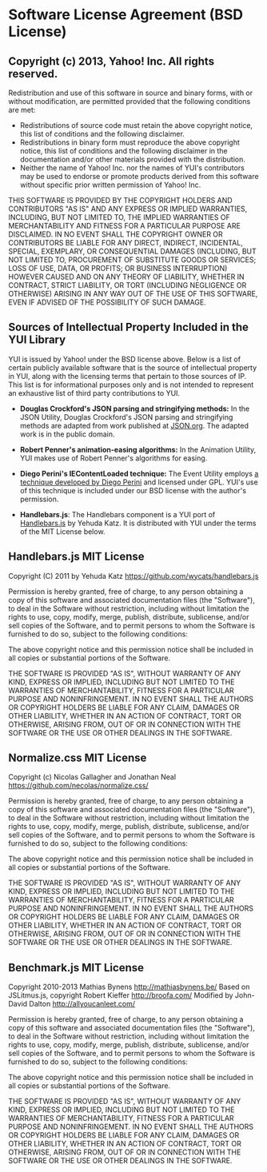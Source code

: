 Software License Agreement (BSD License)
========================================

Copyright (c) 2013, Yahoo! Inc. All rights reserved.
----------------------------------------------------

Redistribution and use of this software in source and binary forms, with or
without modification, are permitted provided that the following conditions are
met:

  * Redistributions of source code must retain the above copyright notice, this
    list of conditions and the following disclaimer.
  * Redistributions in binary form must reproduce the above copyright notice,
    this list of conditions and the following disclaimer in the documentation
    and/or other materials provided with the distribution.
  * Neither the name of Yahoo! Inc. nor the names of YUI's contributors may be
    used to endorse or promote products derived from this software without
    specific prior written permission of Yahoo! Inc.

THIS SOFTWARE IS PROVIDED BY THE COPYRIGHT HOLDERS AND CONTRIBUTORS "AS IS" AND
ANY EXPRESS OR IMPLIED WARRANTIES, INCLUDING, BUT NOT LIMITED TO, THE IMPLIED
WARRANTIES OF MERCHANTABILITY AND FITNESS FOR A PARTICULAR PURPOSE ARE
DISCLAIMED. IN NO EVENT SHALL THE COPYRIGHT OWNER OR CONTRIBUTORS BE LIABLE FOR
ANY DIRECT, INDIRECT, INCIDENTAL, SPECIAL, EXEMPLARY, OR CONSEQUENTIAL DAMAGES
(INCLUDING, BUT NOT LIMITED TO, PROCUREMENT OF SUBSTITUTE GOODS OR SERVICES;
LOSS OF USE, DATA, OR PROFITS; OR BUSINESS INTERRUPTION) HOWEVER CAUSED AND ON
ANY THEORY OF LIABILITY, WHETHER IN CONTRACT, STRICT LIABILITY, OR TORT
(INCLUDING NEGLIGENCE OR OTHERWISE) ARISING IN ANY WAY OUT OF THE USE OF THIS
SOFTWARE, EVEN IF ADVISED OF THE POSSIBILITY OF SUCH DAMAGE.


Sources of Intellectual Property Included in the YUI Library
------------------------------------------------------------

YUI is issued by Yahoo! under the BSD license above. Below is a list of certain
publicly available software that is the source of intellectual property in YUI,
along with the licensing terms that pertain to those sources of IP. This list is
for informational purposes only and is not intended to represent an exhaustive
list of third party contributions to YUI.

  * **Douglas Crockford's JSON parsing and stringifying methods:** In the JSON
    Utility, Douglas Crockford's JSON parsing and stringifying methods are
    adapted from work published at [JSON.org](http://json.org/). The adapted
    work is in the public domain.

  * **Robert Penner's animation-easing algorithms:** In the Animation Utility,
    YUI makes use of Robert Penner's algorithms for easing.

  * **Diego Perini's IEContentLoaded technique:** The Event Utility employs
    [a technique developed by Diego Perini](http://javascript.nwbox.com/IEContentLoaded/)
    and licensed under GPL. YUI's use of this technique is included under our
    BSD license with the author's permission.

  * **Handlebars.js**: The Handlebars component is a YUI port of
    [Handlebars.js](https://github.com/wycats/handlebars.js) by Yehuda Katz. It
    is distributed with YUI under the terms of the MIT License below.


Handlebars.js MIT License
-------------------------

Copyright (C) 2011 by Yehuda Katz
<https://github.com/wycats/handlebars.js>

Permission is hereby granted, free of charge, to any person obtaining a copy
of this software and associated documentation files (the "Software"), to deal
in the Software without restriction, including without limitation the rights
to use, copy, modify, merge, publish, distribute, sublicense, and/or sell
copies of the Software, and to permit persons to whom the Software is
furnished to do so, subject to the following conditions:

The above copyright notice and this permission notice shall be included in
all copies or substantial portions of the Software.

THE SOFTWARE IS PROVIDED "AS IS", WITHOUT WARRANTY OF ANY KIND, EXPRESS OR
IMPLIED, INCLUDING BUT NOT LIMITED TO THE WARRANTIES OF MERCHANTABILITY,
FITNESS FOR A PARTICULAR PURPOSE AND NONINFRINGEMENT. IN NO EVENT SHALL THE
AUTHORS OR COPYRIGHT HOLDERS BE LIABLE FOR ANY CLAIM, DAMAGES OR OTHER
LIABILITY, WHETHER IN AN ACTION OF CONTRACT, TORT OR OTHERWISE, ARISING FROM,
OUT OF OR IN CONNECTION WITH THE SOFTWARE OR THE USE OR OTHER DEALINGS IN
THE SOFTWARE.


Normalize.css MIT License
-------------------------

Copyright (c) Nicolas Gallagher and Jonathan Neal
<https://github.com/necolas/normalize.css/>

Permission is hereby granted, free of charge, to any person obtaining a copy of this software and associated documentation files (the "Software"), to deal in the Software without restriction, including without limitation the rights to use, copy, modify, merge, publish, distribute, sublicense, and/or sell copies of the Software, and to permit persons to whom the Software is furnished to do so, subject to the following conditions:

The above copyright notice and this permission notice shall be included in all copies or substantial portions of the Software.

THE SOFTWARE IS PROVIDED "AS IS", WITHOUT WARRANTY OF ANY KIND, EXPRESS OR IMPLIED, INCLUDING BUT NOT LIMITED TO THE WARRANTIES OF MERCHANTABILITY, FITNESS FOR A PARTICULAR PURPOSE AND NONINFRINGEMENT. IN NO EVENT SHALL THE AUTHORS OR COPYRIGHT HOLDERS BE LIABLE FOR ANY CLAIM, DAMAGES OR OTHER LIABILITY, WHETHER IN AN ACTION OF CONTRACT, TORT OR OTHERWISE, ARISING FROM, OUT OF OR IN CONNECTION WITH THE SOFTWARE OR THE USE OR OTHER DEALINGS IN THE SOFTWARE.


Benchmark.js MIT License
-------------------------
Copyright 2010-2013 Mathias Bynens <http://mathiasbynens.be/>
Based on JSLitmus.js, copyright Robert Kieffer <http://broofa.com/>
Modified by John-David Dalton <http://allyoucanleet.com/>

Permission is hereby granted, free of charge, to any person obtaining
a copy of this software and associated documentation files (the
"Software"), to deal in the Software without restriction, including
without limitation the rights to use, copy, modify, merge, publish,
distribute, sublicense, and/or sell copies of the Software, and to
permit persons to whom the Software is furnished to do so, subject to
the following conditions:

The above copyright notice and this permission notice shall be
included in all copies or substantial portions of the Software.

THE SOFTWARE IS PROVIDED "AS IS", WITHOUT WARRANTY OF ANY KIND,
EXPRESS OR IMPLIED, INCLUDING BUT NOT LIMITED TO THE WARRANTIES OF
MERCHANTABILITY, FITNESS FOR A PARTICULAR PURPOSE AND
NONINFRINGEMENT. IN NO EVENT SHALL THE AUTHORS OR COPYRIGHT HOLDERS BE
LIABLE FOR ANY CLAIM, DAMAGES OR OTHER LIABILITY, WHETHER IN AN ACTION
OF CONTRACT, TORT OR OTHERWISE, ARISING FROM, OUT OF OR IN CONNECTION
WITH THE SOFTWARE OR THE USE OR OTHER DEALINGS IN THE SOFTWARE.
